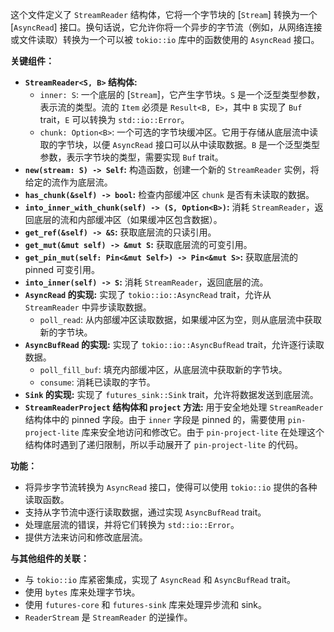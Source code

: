 这个文件定义了 `StreamReader` 结构体，它将一个字节块的 [`Stream`] 转换为一个 [`AsyncRead`] 接口。换句话说，它允许你将一个异步的字节流（例如，从网络连接或文件读取）转换为一个可以被 `tokio::io` 库中的函数使用的 `AsyncRead` 接口。

**关键组件：**

*   **`StreamReader<S, B>` 结构体:**
    *   `inner: S`:  一个底层的 [`Stream`]，它产生字节块。`S` 是一个泛型类型参数，表示流的类型。流的 `Item` 必须是 `Result<B, E>`，其中 `B` 实现了 `Buf` trait，`E` 可以转换为 `std::io::Error`。
    *   `chunk: Option<B>`:  一个可选的字节块缓冲区。它用于存储从底层流中读取的字节块，以便 `AsyncRead` 接口可以从中读取数据。`B` 是一个泛型类型参数，表示字节块的类型，需要实现 `Buf` trait。
*   **`new(stream: S) -> Self`:**  构造函数，创建一个新的 `StreamReader` 实例，将给定的流作为底层流。
*   **`has_chunk(&self) -> bool`:** 检查内部缓冲区 `chunk` 是否有未读取的数据。
*   **`into_inner_with_chunk(self) -> (S, Option<B>)`:** 消耗 `StreamReader`，返回底层的流和内部缓冲区（如果缓冲区包含数据）。
*   **`get_ref(&self) -> &S`:** 获取底层流的只读引用。
*   **`get_mut(&mut self) -> &mut S`:** 获取底层流的可变引用。
*   **`get_pin_mut(self: Pin<&mut Self>) -> Pin<&mut S>`:** 获取底层流的 pinned 可变引用。
*   **`into_inner(self) -> S`:** 消耗 `StreamReader`，返回底层的流。
*   **`AsyncRead` 的实现:**  实现了 `tokio::io::AsyncRead` trait，允许从 `StreamReader` 中异步读取数据。
    *   `poll_read`:  从内部缓冲区读取数据，如果缓冲区为空，则从底层流中获取新的字节块。
*   **`AsyncBufRead` 的实现:**  实现了 `tokio::io::AsyncBufRead` trait，允许逐行读取数据。
    *   `poll_fill_buf`:  填充内部缓冲区，从底层流中获取新的字节块。
    *   `consume`:  消耗已读取的字节。
*   **`Sink` 的实现:** 实现了 `futures_sink::Sink` trait，允许将数据发送到底层流。
*   **`StreamReaderProject` 结构体和 `project` 方法:**  用于安全地处理 `StreamReader` 结构体中的 pinned 字段。由于 `inner` 字段是 pinned 的，需要使用 `pin-project-lite` 库来安全地访问和修改它。由于 `pin-project-lite` 在处理这个结构体时遇到了递归限制，所以手动展开了 `pin-project-lite` 的代码。

**功能：**

*   将异步字节流转换为 `AsyncRead` 接口，使得可以使用 `tokio::io` 提供的各种读取函数。
*   支持从字节流中逐行读取数据，通过实现 `AsyncBufRead` trait。
*   处理底层流的错误，并将它们转换为 `std::io::Error`。
*   提供方法来访问和修改底层流。

**与其他组件的关联：**

*   与 `tokio::io` 库紧密集成，实现了 `AsyncRead` 和 `AsyncBufRead` trait。
*   使用 `bytes` 库来处理字节块。
*   使用 `futures-core` 和 `futures-sink` 库来处理异步流和 sink。
*   `ReaderStream` 是 `StreamReader` 的逆操作。
